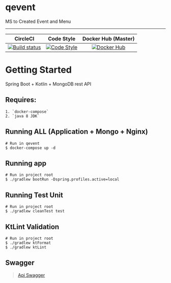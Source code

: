 # qevent
MS to Created Event and Menu

---
|  CircleCI         | Code Style   | Docker Hub (Master)
|----------|:---------------------------:|:----------------------------:|
| [![Build status](https://circleci.com/gh/WagnerCarvalho/qevent.svg?style=svg&circle-token=b25a2e24c7c0cf622487450fd4248b1574417c81)](https://circleci.com/gh/WagnerCarvalho/qevent) | [![Code Style](https://img.shields.io/badge/code%20style-%E2%9D%A4-FF4081.svg)](https://ktlint.github.io/) | [![Docker Hub](https://dockeri.co/image/qagile/qevent)](https://hub.docker.com/repository/docker/qagile/qevent)


# Getting Started

Spring Boot + Kotlin + MongoDB rest API

## Requires:
```
1. `docker-compose`
2. `java 8 JDK` 
```

## Running ALL (Application + Mongo + Nginx)
```
# Run in qevent
$ docker-compose up -d
```

## Running app
```
# Run in project root
$ ./gradlew bootRun -Dspring.profiles.active=local
```

## Running Test Unit
```
# Run in project root
$ ./gradlew cleanTest test
```

## KtLint Validation
```
# Run in project root
$ ./gradlew ktFormat
$ ./gradlew ktLint
```

## Swagger
> [Api Swagger](http://18.230.85.32:8000/qevent/swagger-ui.html)
